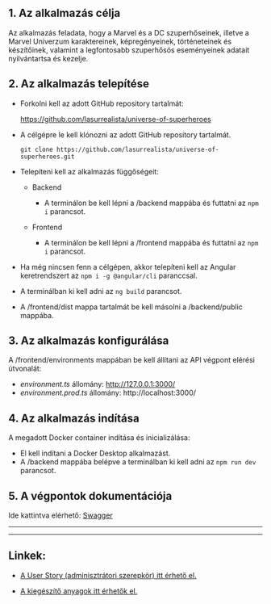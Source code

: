 ## **1. Az alkalmazás célja**

Az alkalmazás feladata, hogy a Marvel és a DC szuperhőseinek, illetve a Marvel Univerzum karaktereinek, képregényeinek, történeteinek és készítőinek, valamint a legfontosabb szuperhősös eseményeinek adatait nyilvántartsa és kezelje.

## **2. Az alkalmazás telepítése**

- Forkolni kell az adott GitHub repository tartalmát:

    https://github.com/lasurrealista/universe-of-superheroes

- A célgépre le kell klónozni az adott GitHub repository tartalmát.

   `git clone https://github.com/lasurrealista/universe-of-superheroes.git`

- Telepíteni kell az alkalmazás függőségeit:

    - Backend

        - A terminálon be kell lépni a /backend mappába és futtatni az `npm i` parancsot.
    
    - Frontend

        - A terminálon be kell lépni a /frontend mappába és futtatni az `npm i` parancsot.  

- Ha még nincsen fenn a célgépen, akkor telepíteni kell az Angular keretrendszert az `npm i -g @angular/cli` paranccsal.
- A terminálban ki kell adni az `ng build` parancsot.
- A /frontend/dist mappa tartalmát be kell másolni a /backend/public mappába.

## **3. Az alkalmazás konfigurálása**

A /frontend/environments mappában be kell állítani az API végpont elérési útvonalát: 

  - _environment.ts_ állomány: http://127.0.0.1:3000/  
  - _environment.prod.ts_ állomány: http://localhost:3000/ 

## **4. Az alkalmazás indítása**

A megadott Docker container indítása és inicializálása:

- El kell indítani a Docker Desktop alkalmazást.
- A /backend mappába belépve a terminálban ki kell adni az `npm run dev` parancsot.


## **5. A végpontok dokumentációja**

Ide kattintva elérhető:
[Swagger](https://localhost:3000/api-docs)

---
---

## **Linkek:**  

- [A User Story (adminisztrátori szerepkör) itt érhető el.](https://github.com/lasurrealista/universe-of-superheroes/blob/main/README.md)

- [A kiegészítő anyagok itt érhetők el.](https://github.com/lasurrealista/universe-of-superheroes/blob/main/Developer%20Documentation%20-%20Supplementary%20Material/supplementary-material.md)





